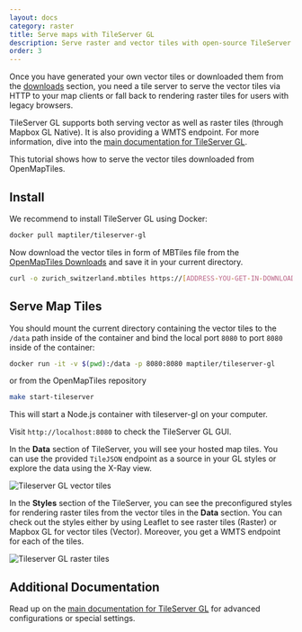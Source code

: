 ```yaml
---
layout: docs
category: raster
title: Serve maps with TileServer GL
description: Serve raster and vector tiles with open-source TileServer GL
order: 3
---
```


Once you have generated your own vector tiles or downloaded them from the [downloads](http://openmaptiles.org/downloads) section, you need a tile server to serve the vector tiles via HTTP to your map clients or fall back to rendering raster tiles for users with legacy browsers.

TileServer GL supports both serving vector as well as raster tiles (through Mapbox GL Native). It is also providing a WMTS endpoint. For more information, dive into the [main documentation for TileServer GL](https://tileserver.readthedocs.io/en/latest/).

This tutorial shows how to serve the vector tiles downloaded from OpenMapTiles.

## Install

We recommend to install TileServer GL using Docker:

```bash
docker pull maptiler/tileserver-gl
```

Now download the vector tiles in form of MBTiles file from the [OpenMapTiles Downloads](https://data.maptiler.com/downloads/) and save it in your current directory.

```bash
curl -o zurich_switzerland.mbtiles https://[ADDRESS-YOU-GET-IN-DOWNLOADS]
```

## Serve Map Tiles

You should mount the current directory containing the vector tiles to the `/data` path inside of the container and bind the local port `8080` to port `8080` inside of the container:

```bash
docker run -it -v $(pwd):/data -p 8080:8080 maptiler/tileserver-gl
```

or from the OpenMapTiles repository

```bash
make start-tileserver
```

This will start a Node.js container with tileserver-gl on your computer.

Visit `http://localhost:8080` to check the TileServer GL GUI.

In the **Data** section of TileServer, you will see your hosted map tiles. You can use the provided `TileJSON` endpoint as a source in your GL styles or explore the data using the X-Ray view.

![Tileserver GL vector tiles](/media/tileserver_gl_vector_tiles.png)

In the **Styles** section of the TileServer, you can see the preconfigured styles for rendering raster tiles from the vector tiles in the **Data** section. You can check out the styles either by using Leaflet to see raster tiles (Raster) or Mapbox GL for vector tiles (Vector). Moreover, you get a WMTS endpoint for each of the tiles.

![Tileserver GL raster tiles](/media/tileserver_gl_styles.png)

## Additional Documentation

Read up on the [main documentation for TileServer GL](https://tileserver.readthedocs.io/en/latest/) for advanced configurations or special settings.
